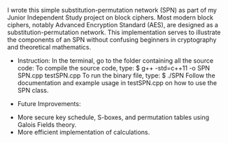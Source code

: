 I wrote this simple substitution-permutation network (SPN) as part of my Junior Independent Study project on block ciphers. Most modern block ciphers, notably Advanced Encryption Standard (AES), are designed as a substitution-permutation network. This implementation serves to illustrate the components of an SPN without confusing beginners in cryptography and theoretical mathematics.
 
* Instruction: In the terminal, go to the folder containing all the source code:
                To compile the source code, type:
                      $ g++ -std=c++11 -o SPN SPN.cpp testSPN.cpp
                To run the binary file, type:
                      $ ./SPN
Follow the documentation and example usage in testSPN.cpp on how to use the SPN class. 

* Future Improvements:
- More secure key schedule, S-boxes, and permutation tables using Galois Fields theory.
- More efficient implementation of calculations.
